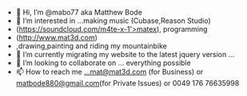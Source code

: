 - 👋 Hi, I’m @mabo77 aka Matthew Bode
- 👀 I’m interested in ...making music (Cubase,Reason Studio) 
- (https://soundcloud.com/m4te-x-1'>matex), programming
- (http://www.mat3d.com)
- ,drawing,painting and riding my mountainbike
- 🌱 I’m currently migrating my website to the latest jquery version ...
- 💞️ I’m looking to collaborate on ... everything possible
- 📫 How to reach me ...mat@mat3d.com (for Business) or matbode880@gmail.com(for Private Issues) or 0049 176 76635998

<!---
mabo77/mabo77 is a ✨ special ✨ repository because its `README.md` (this file) appears on your GitHub profile.
You can click the Preview link to take a look at your changes.
--->

